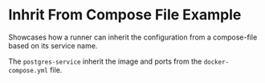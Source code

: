 # Inhrit From Compose File Example

Showcases how a runner can inherit the configuration from a compose-file based on its service name.

The `postgres-service` inherit the image and ports from the `docker-compose.yml` file.

